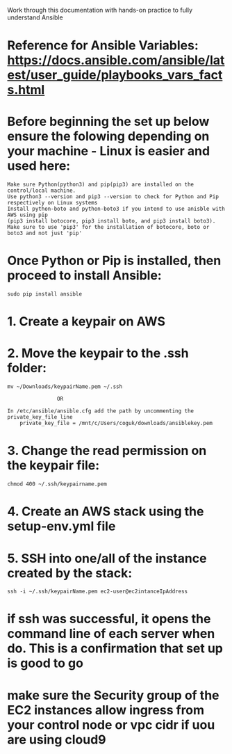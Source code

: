 Work through this documentation with hands-on practice to fully understand Ansible

# Reference for Ansible Variables: https://docs.ansible.com/ansible/latest/user_guide/playbooks_vars_facts.html

# Before beginning the set up below ensure the folowing depending on your machine - Linux is easier and used here:

    Make sure Python(python3) and pip(pip3) are installed on the control/local machine.
    Use python3 --version and pip3 --version to check for Python and Pip respectively on Linux systems
    Install python-boto and python-boto3 if you intend to use anisble with AWS using pip 
    (pip3 install botocore, pip3 install boto, and pip3 install boto3). Make sure to use 'pip3' for the installation of botocore, boto or boto3 and not just 'pip'

# Once Python or Pip is installed, then proceed to install Ansible:

    sudo pip install ansible

# 1. Create a keypair on AWS

# 2. Move the keypair to the .ssh folder:

    mv ~/Downloads/keypairName.pem ~/.ssh

                    OR

    In /etc/ansible/ansible.cfg add the path by uncommenting the private_key_file line
        private_key_file = /mnt/c/Users/coguk/downloads/ansiblekey.pem

# 3. Change the read permission on the keypair file:

    chmod 400 ~/.ssh/keypairname.pem

# 4. Create an AWS stack using the setup-env.yml file

<!-- BEFORE RUUNING THE COMMAND BELOW MAKE SURE THE AWS EC2 INSTANCES ARE IN RUNNING MODE -->

# 5. SSH into one/all of the instance created by the stack:

    ssh -i ~/.ssh/keypairName.pem ec2-user@ec2intanceIpAddress

# if ssh was successful, it opens the command line of each server when do. This is a confirmation that set up is good to go
# make sure the Security group of the EC2 instances allow ingress from your control node or vpc cidr if uou are using cloud9
